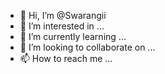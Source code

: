 - 👋 Hi, I’m @Swarangii
- 👀 I’m interested in ...
- 🌱 I’m currently learning ...
- 💞️ I’m looking to collaborate on ...
- 📫 How to reach me ...

<!---
Swarangii/Swarangii is a ✨ special ✨ repository because its `README.md` (this file) appears on your GitHub profile.
You can click the Preview link to take a look at your changes.
--->
